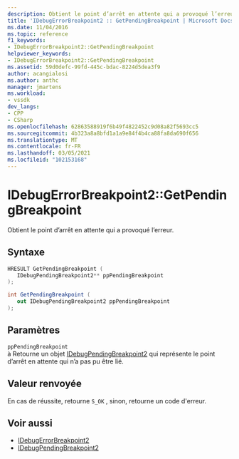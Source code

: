```yaml
---
description: Obtient le point d’arrêt en attente qui a provoqué l’erreur.
title: 'IDebugErrorBreakpoint2 :: GetPendingBreakpoint | Microsoft Docs'
ms.date: 11/04/2016
ms.topic: reference
f1_keywords:
- IDebugErrorBreakpoint2::GetPendingBreakpoint
helpviewer_keywords:
- IDebugErrorBreakpoint2::GetPendingBreakpoint
ms.assetid: 59d0defc-99fd-445c-bdac-8224d5dea3f9
author: acangialosi
ms.author: anthc
manager: jmartens
ms.workload:
- vssdk
dev_langs:
- CPP
- CSharp
ms.openlocfilehash: 62863588919f6b49f4822452c9d08a82f5693cc5
ms.sourcegitcommit: 4b323a8a8bfd1a1a9e84f4b4ca88fa8da690f656
ms.translationtype: MT
ms.contentlocale: fr-FR
ms.lasthandoff: 03/05/2021
ms.locfileid: "102153168"
---
```

# <a name="idebugerrorbreakpoint2getpendingbreakpoint"></a>IDebugErrorBreakpoint2::GetPendingBreakpoint
Obtient le point d’arrêt en attente qui a provoqué l’erreur.

## <a name="syntax"></a>Syntaxe

```cpp
HRESULT GetPendingBreakpoint ( 
   IDebugPendingBreakpoint2** ppPendingBreakpoint
);
```

```csharp
int GetPendingBreakpoint ( 
   out IDebugPendingBreakpoint2 ppPendingBreakpoint
);
```

## <a name="parameters"></a>Paramètres
`ppPendingBreakpoint`\
à Retourne un objet [IDebugPendingBreakpoint2](../../../extensibility/debugger/reference/idebugpendingbreakpoint2.md) qui représente le point d’arrêt en attente qui n’a pas pu être lié.

## <a name="return-value"></a>Valeur renvoyée
 En cas de réussite, retourne `S_OK` , sinon, retourne un code d'erreur.

## <a name="see-also"></a>Voir aussi
- [IDebugErrorBreakpoint2](../../../extensibility/debugger/reference/idebugerrorbreakpoint2.md)
- [IDebugPendingBreakpoint2](../../../extensibility/debugger/reference/idebugpendingbreakpoint2.md)
